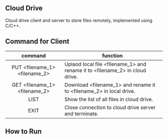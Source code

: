 ## Cloud Drive
Cloud drive client and server to store files remotely, implemented using C/C++.

## Command for Client
command | function
:-:|-
PUT <filename_1> <filename_2> | Uplaod local file <filename_1> and rename it to <filename_2> in cloud drive.
GET <filename_1> <filename_2> | Download <filename_1> and rename it to <filename_2> in local drive.
LIST | Show the list of all files in cloud drive.
EXIT | Close connection to cloud drive server and terminate.
## How to Run
